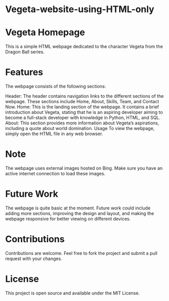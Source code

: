 # Vegeta-website-using-HTML-only

# Vegeta Homepage
This is a simple HTML webpage dedicated to the character Vegeta from the Dragon Ball series.

# Features
The webpage consists of the following sections:

Header: The header contains navigation links to the different sections of the webpage. These sections include Home, About, Skills, Team, and Contact Now.
Home: This is the landing section of the webpage. It contains a brief introduction about Vegeta, stating that he is an aspiring developer aiming to become a full-stack developer with knowledge in Python, HTML, and SQL.
About: This section provides more information about Vegeta’s aspirations, including a quote about world domination.
Usage
To view the webpage, simply open the HTML file in any web browser.

# Note
The webpage uses external images hosted on Bing. Make sure you have an active internet connection to load these images.

# Future Work
The webpage is quite basic at the moment. Future work could include adding more sections, improving the design and layout, and making the webpage responsive for better viewing on different devices.

# Contributions
Contributions are welcome. Feel free to fork the project and submit a pull request with your changes.

# License
This project is open source and available under the MIT License.
